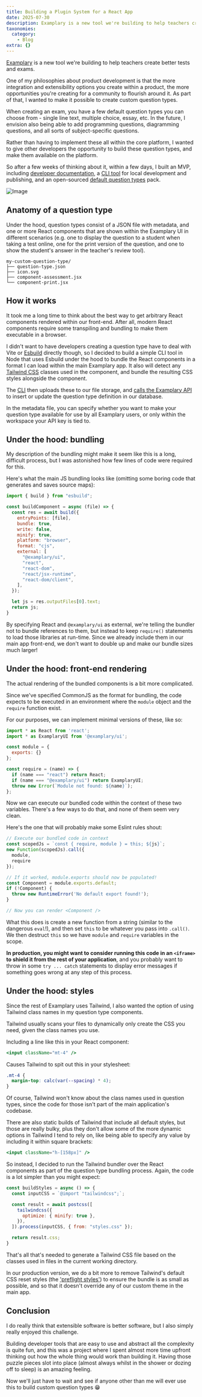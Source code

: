 ```yaml
---
title: Building a Plugin System for a React App
date: 2025-07-30
description: Examplary is a new tool we're building to help teachers create better tests and exams.  One of my philosophies about product development is that the...
taxonomies:
  category:
    - Blog
extra: {}
---
```



[Examplary](https://examplary.ai) is a new tool we're building to help teachers create better tests and exams.

One of my philosophies about product development is that the more integration and extensibility options you create within a product, the more opportunities you're creating for a community to flourish around it. As part of that, I wanted to make it possible to create custom question types.

When creating an exam, you have a few default question types you can choose from - single line text, multiple choice, essay, etc. In the future, I envision also being able to add programming questions, diagramming questions, and all sorts of subject-specific questions.

Rather than having to implement these all within the core platform, I wanted to give other developers the opportunity to build these question types, and make them available on the platform.

So after a few weeks of thinking about it, within a few days, I built an MVP, including [developer documentation](https://developers.examplary.ai/question-types/), a [CLI tool](https://www.npmjs.com/package/@examplary/question-type-bundler) for local development and publishing, and an open-sourced [default question types](https://github.com/examplary-ai/default-questions-pack) pack.

<img src="https://mirri.link/4UOLnLN" alt="Image" />

## Anatomy of a question type

Under the hood, question types consist of a JSON file with metadata, and one or more React components that are shown within the Examplary UI in different scenarios (e.g. one to display the question to a student when taking a test online, one for the print version of the question, and one to show the student's answer in the teacher's review tool).

```
my-custom-question-type/  
├── question-type.json  
├── icon.svg  
├── component-assessment.jsx  
└── component-print.jsx
```

## How it works

It took me a long time to think about the best way to get arbitrary React components rendered within our front-end. After all, modern React components require some transpiling and bundling to make them executable in a browser. 

I didn't want to have developers creating a question type have to deal with Vite or [Esbuild](https://esbuild.github.io) directly though, so I decided to build a simple CLI tool in Node that uses Esbuild under the hood to bundle the React components in a format I can load within the main Examplary app. It also will detect any [Tailwind CSS](https://tailwindcss.com) classes used in the component, and bundle the resulting CSS styles alongside the component.

The [CLI](https://www.npmjs.com/package/@examplary/question-type-bundler) then uploads these to our file storage, and [calls the Examplary API](https://developers.examplary.ai/rest-api/post-question-types) to insert or update the question type definition in our database.

In the metadata file, you can specify whether you want to make your question type available for use by all Examplary users, or only within the workspace your API key is tied to.

## Under the hood: bundling

My description of the bundling might make it seem like this is a long, difficult process, but I was astonished how few lines of code were required for this.

Here's what the main JS bundling looks like (omitting some boring code that generates and saves source maps):

```js
import { build } from "esbuild";

const buildComponent = async (file) => {
  const res = await build({
    entryPoints: [file],
    bundle: true,
    write: false,
    minify: true,
    platform: "browser",
    format: "cjs",
    external: [
      "@examplary/ui",
      "react",
      "react-dom",
      "react/jsx-runtime",
      "react-dom/client",
    ],
  });

  let js = res.outputFiles[0].text;
  return js;
}
```

By specifying React and `@examplary/ui` as external, we're telling the bundler not to bundle references to them, but instead to keep `require()` statements to load those libraries at run-time. Since we already include them in our main app front-end, we don't want to double up and make our bundle sizes much larger!

## Under the hood: front-end rendering
The actual rendering of the bundled components is a bit more complicated.

Since we've specified CommonJS as the format for bundling, the code expects to be executed in an environment where the `module` object and the `require` function exist.

For our purposes, we can implement minimal versions of these, like so:

```js
import * as React from 'react';
import * as ExamplaryUI from '@examplary/ui';

const module = { 
  exports: {}
};

const require = (name) => {
  if (name === "react") return React;
  if (name === "@examplary/ui") return ExamplaryUI;
  throw new Error(`Module not found: ${name}`);
};
```

Now we can execute our bundled code within the context of these two variables. There's a few ways to do that, and none of them seem very clean.

Here's the one that will probably make some Eslint rules shout:

```js
// Execute our bundled code in context
const scopedJs = `const { require, module } = this; ${js}`;
new Function(scopedJs).call({
  module,
  require
});

// If it worked, module.exports should now be populated!
const Component = module.exports.default;
if (!Component) {
  throw new RuntimeError('No default export found!');
}

// Now you can render <Component />
```

What this does is create a new function from a string (similar to the dangerous `eval`!), and then set `this` to be whatever you pass into `.call()`. We then destruct `this` so we have `module` and `require` variables in the scope.

**In production, you might want to consider running this code in an `<iframe>` to shield it from the rest of your application**, and you probably want to throw in some `try ... catch` statements to display error messages if something goes wrong at any step of this process.


## Under the hood: styles
Since the rest of Examplary uses Tailwind, I also wanted the option of using Tailwind class names in my question type components. 

Tailwind usually scans your files to dynamically only create the CSS you need, given the class names you use.

Including a line like this in your React component:

```jsx
<input className="mt-4" />
```

Causes Tailwind to spit out this in your stylesheet:

```css
.mt-4 {
  margin-top: calc(var(--spacing) * 4);
}
```

Of course, Tailwind won't know about the class names used in question types, since the code for those isn't part of the main application's codebase.

There are also static builds of Tailwind that include all default styles, but those are really bulky, plus they don't allow some of the more dynamic options in Tailwind I tend to rely on, like being able to specify any value by including it within square brackets:

```jsx
<input className="h-[158px]" />
```

So instead, I decided to run the Tailwind bundler over the React components as part of the question type bundling process. Again, the code is a lot simpler than you might expect:

```js
const buildStyles = async () => {
  const inputCSS = `@import "tailwindcss";`;

  const result = await postcss([
    tailwindcss({
      optimize: { minify: true },
    }),
  ]).process(inputCSS, { from: "styles.css" });

  return result.css;
}
```

That's all that's needed to generate a Tailwind CSS file based on the classes used in files in the current working directory.

In our production version, we do a bit more to remove Tailwind's default CSS reset styles (the ['preflight styles'](https://tailwindcss.com/docs/preflight#disabling-preflight)) to ensure the bundle is as small as possible, and so that it doesn't override any of our custom theme in the main app.


## Conclusion

I do really think that extensible software is better software, but I also simply really enjoyed this challenge. 

Building developer tools that are easy to use and abstract all the complexity is quite fun, and this was a project where I spent almost more time upfront thinking out how the whole thing would work than building it. Having those puzzle pieces slot into place (almost always whilst in the shower or dozing off to sleep) is an amazing feeling.

Now we'll just have to wait and see if anyone other than me will ever use this to build custom question types 😁



<style>a[href="#internal-link"] { color: #9b9b9b; text-decoration: none !important; }</style>